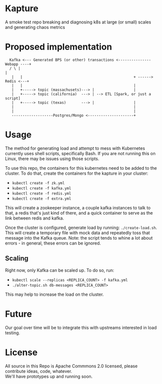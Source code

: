 # Kapture

A smoke test repo breaking and diagnosing k8s at large (or small) scales and generating chaos metrics

# Proposed implementation

```
  Kafka <--- Generated BPS (or other) transactions <--------------- Webapp ----+
  / \ |                                                                        |
   |   |                                                   + ------> Redis <---+
   |   |                                                   |
   |   +-----> topic (massachusets)---> |                  |
   |   +-----> topic (california)  ---> | --> ETL [Spark, or just a script]
   |   +-----> topic (texas)       ---> |                  |
   |                                                       |
   |                                                       |
   -------------------Postgres/Mongo <---------------------+
```

# Usage

The method for generating load and attempt to mess with Kubernetes currently uses shell scripts, specifically Bash.  If you are not running this on Linux, there may be issues using those scripts.

To use this repo, the containers for this kubernetes need to be added to the cluster.  To do that, create the containers for the kapture in your cluster:
* `kubectl create -f zk.yml`
* `kubectl create -f kafka.yml`
* `kubectl create -f redis.yml`
* `kubectl create -f extra.yml`

This will create a zookeeper instance, a couple kafka instances to talk to that, a redis that's just kind of there, and a quick container to serve as the link between redis and kafka.

Once the cluster is configured, generate load by running: `./create-load.sh`.  This will create a temporary file with mock data and repeatedly toss that message into the Kafka queue.  Note: the script tends to whine a lot about errors - in general, these errors can be ignored.

## Scaling

Right now, only Kafka can be scaled up.  To do so, run:
* `kubectl scale --replicas <REPLICA_COUNT> -f kafka.yml`
* `./alter-topic.sh db-messages <REPLICA_COUNT>`

This may help to increase the load on the cluster.

# Future

Our goal over time will be to integrate this with upstreams interested in load testing.

# License

All source in this Repo is Apache Commmons 2.0 licensed, please contribute ideas, code, whatever.  
We'll have prototypes up and running soon.
